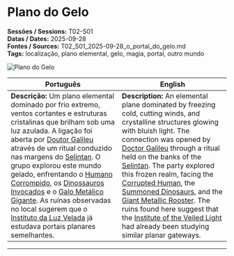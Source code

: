 # Plano do Gelo

**Sessões / Sessions:** T02-S01  
**Datas / Dates:** 2025-09-28  
**Fontes / Sources:** T02_S01_2025-09-28_o_portal_do_gelo.md  
**Tags:** localização, plano elemental, gelo, magia, portal, outro mundo

![Plano do Gelo](ice_plan.png)

| Português | English |
|-----------|----------|
| **Descrição:** Um plano elemental dominado por frio extremo, ventos cortantes e estruturas cristalinas que brilham sob uma luz azulada. A ligação foi aberta por [Doutor Galileu](doutor_galileu.md) através de um ritual conduzido nas margens do [Selintan](selintan.md). O grupo explorou este mundo gelado, enfrentando o [Humano Corrompido](corrupt_human.md), os [Dinossauros Invocados](dinossauros_invocados.md) e o [Galo Metálico Gigante](galo_metalico_gigante.md). As ruínas observadas no local sugerem que o [Instituto da Luz Velada](instituto_da_luz_velada.md) já estudava portais planares semelhantes. | **Description:** An elemental plane dominated by freezing cold, cutting winds, and crystalline structures glowing with bluish light. The connection was opened by [Doctor Galileu](doutor_galileu.md) through a ritual held on the banks of the [Selintan](selintan.md). The party explored this frozen realm, facing the [Corrupted Human](corrupt_human.md), the [Summoned Dinosaurs](dinossauros_invocados.md), and the [Giant Metallic Rooster](galo_metalico_gigante.md). The ruins found here suggest that the [Institute of the Veiled Light](instituto_da_luz_velada.md) had already been studying similar planar gateways. |

---
